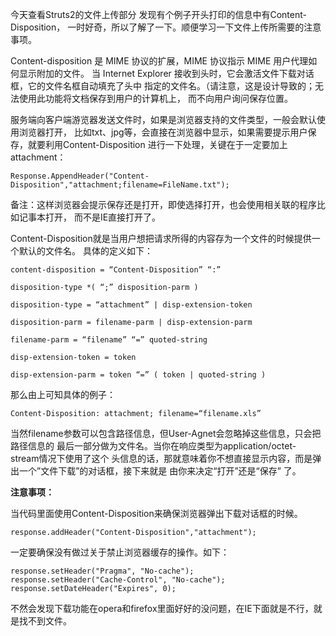 今天查看Struts2的文件上传部分 发现有个例子开头打印的信息中有Content-Disposition，
一时好奇，所以了解了一下。顺便学习一下文件上传所需要的注意事项。

Content-disposition 是 MIME 协议的扩展，MIME 协议指示 MIME 用户代理如何显示附加的文件。
当 Internet Explorer 接收到头时，它会激活文件下载对话框，它的文件名框自动填充了头中
指定的文件名。（请注意，这是设计导致的；无法使用此功能将文档保存到用户的计算机上，
而不向用户询问保存位置。

服务端向客户端游览器发送文件时，如果是浏览器支持的文件类型，一般会默认使用浏览器打开，
比如txt、jpg等，会直接在浏览器中显示，如果需要提示用户保存，就要利用Content-Disposition
进行一下处理，关键在于一定要加上attachment：
```
Response.AppendHeader("Content-Disposition","attachment;filename=FileName.txt");
```
备注：这样浏览器会提示保存还是打开，即使选择打开，也会使用相关联的程序比如记事本打开，
而不是IE直接打开了。

Content-Disposition就是当用户想把请求所得的内容存为一个文件的时候提供一个默认的文件名。
具体的定义如下：
```
content-disposition = “Content-Disposition” “:”

disposition-type *( “;” disposition-parm )

disposition-type = “attachment” | disp-extension-token

disposition-parm = filename-parm | disp-extension-parm

filename-parm = “filename” “=” quoted-string

disp-extension-token = token

disp-extension-parm = token “=” ( token | quoted-string )
```

那么由上可知具体的例子：
```
Content-Disposition: attachment; filename=“filename.xls”
```
当然filename参数可以包含路径信息，但User-Agnet会忽略掉这些信息，只会把路径信息的
最后一部分做为文件名。当你在响应类型为application/octet- stream情况下使用了这个
头信息的话，那就意味着你不想直接显示内容，而是弹出一个”文件下载”的对话框，接下来就是
由你来决定“打开”还是“保存” 了。

**注意事项：**

当代码里面使用Content-Disposition来确保浏览器弹出下载对话框的时候。
```
response.addHeader("Content-Disposition","attachment");
```
一定要确保没有做过关于禁止浏览器缓存的操作。如下：
```
response.setHeader("Pragma", "No-cache");
response.setHeader("Cache-Control", "No-cache");
response.setDateHeader("Expires", 0);
```
不然会发现下载功能在opera和firefox里面好好的没问题，在IE下面就是不行，就是找不到文件。
